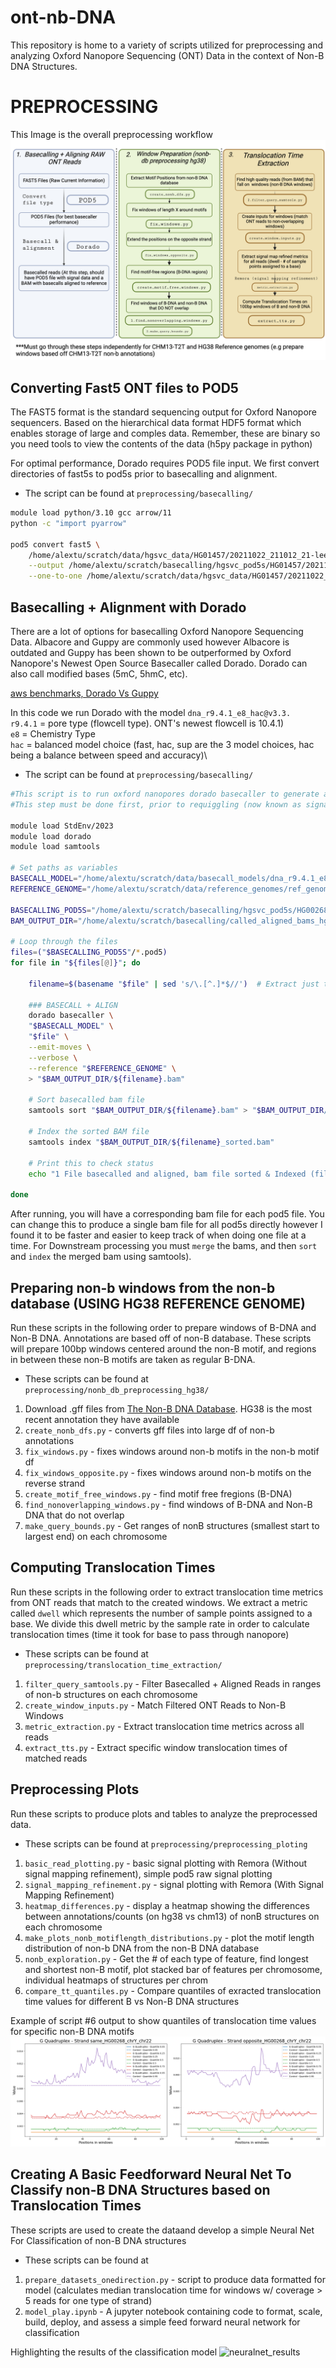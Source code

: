 # ont-nb-DNA
This repository is home to a variety of scripts utilized for preprocessing and analyzing Oxford Nanopore Sequencing (ONT) Data in the context of Non-B DNA Structures.

# PREPROCESSING
This Image is the overall preprocessing workflow
![workflow](/imgs/workflow.png)

## Converting Fast5 ONT files to POD5
The FAST5 format is the standard sequencing output for Oxford Nanopore sequencers. Based on the hierarchical data format HDF5 format which enables storage of large and comples data.
Remember, these are binary so you need tools to view the contents of the data (h5py package in python)

For optimal performance, Dorado requires POD5 file input. We first convert directories of fast5s to pod5s prior to basecalling and alignment.
  * The script can be found at ```preprocessing/basecalling/```
```bash
module load python/3.10 gcc arrow/11
python -c "import pyarrow"

pod5 convert fast5 \
    /home/alextu/scratch/data/hgsvc_data/HG01457/20211022_211012_21-lee-006_PCT0053_2-A5-D5/fast5_pass/*.fast5 \
    --output /home/alextu/scratch/basecalling/hgsvc_pod5s/HG01457/20211022_211012_21-lee-006_PCT0053_2-A5-D5 \
    --one-to-one /home/alextu/scratch/data/hgsvc_data/HG01457/20211022_211012_21-lee-006_PCT0053_2-A5-D5/fast5_pass # --one-to-one command matches fast5 file name to pod5
```

## Basecalling + Alignment with Dorado
There are a lot of options for basecalling Oxford Nanopore Sequencing Data. Albacore and Guppy are commonly used however Albacore is outdated and Guppy has
been shown to be outperformed by Oxford Nanopore's Newest Open Source Basecaller called Dorado. Dorado can also call modified bases (5mC, 5hmC, etc).

[aws benchmarks, Dorado Vs Guppy](https://aws.amazon.com/blogs/hpc/benchmarking-the-oxford-nanopore-technologies-basecallers-on-aws/#:~:text=Dorado%20delivers%20significantly%20higher%20performance,instance%20type%20tested%2C%20the%20p4d.)

In this code we run Dorado with the model `dna_r9.4.1_e8_hac@v3.3.`\
`r9.4.1` = pore type (flowcell type). ONT's newest flowcell is 10.4.1)\
`e8` = Chemistry Type\
`hac` = balanced model choice (fast, hac, sup are the 3 model choices, hac being a balance between speed and accuracy)\
 * The script can be found at ```preprocessing/basecalling/```
```bash
#This script is to run oxford nanopores dorado basecaller to generate aligned basecalls from pod5 data
#This step must be done first, prior to requiggling (now known as signal mapping refinement)

module load StdEnv/2023
module load dorado
module load samtools

# Set paths as variables
BASECALL_MODEL="/home/alextu/scratch/data/basecall_models/dna_r9.4.1_e8_hac@v3.3"
REFERENCE_GENOME="/home/alextu/scratch/data/reference_genomes/ref_genome_grch38_ensemble/Homo_sapiens.GRCh38.dna_sm.primary_assembly.fa"

BASECALLING_POD5S="/home/alextu/scratch/basecalling/hgsvc_pod5s/HG00268/20210903_210825_21-lee-006_PCT0053_2-A1-D1"
BAM_OUTPUT_DIR="/home/alextu/scratch/basecalling/called_aligned_bams_hg38_3/HG00268"

# Loop through the files
files=("$BASECALLING_POD5S"/*.pod5)
for file in "${files[@]}"; do

    filename=$(basename "$file" | sed 's/\.[^.]*$//')  # Extract just the file name without the path
    
    ### BASECALL + ALIGN
    dorado basecaller \
    "$BASECALL_MODEL" \
    "$file" \
    --emit-moves \
    --verbose \
    --reference "$REFERENCE_GENOME" \
    > "$BAM_OUTPUT_DIR/${filename}.bam"

    # Sort basecalled bam file
    samtools sort "$BAM_OUTPUT_DIR/${filename}.bam" > "$BAM_OUTPUT_DIR/${filename}_sorted.bam"

    # Index the sorted BAM file
    samtools index "$BAM_OUTPUT_DIR/${filename}_sorted.bam"

    # Print this to check status
    echo "1 File basecalled and aligned, bam file sorted & Indexed (file: $file)"

done
```
After running, you will have a corresponding bam file for each pod5 file.
You can change this to produce a single bam file for all pod5s directly however I found it
to be faster and easier to keep track of when doing one file at a time. For
Downstream processing you must `merge` the bams, and then `sort` and `index` the merged bam using samtools).

## Preparing non-b windows from the non-b database (USING HG38 REFERENCE GENOME)
Run these scripts in the following order to prepare windows of B-DNA and Non-B DNA. Annotations are based off of non-B database.
These scripts will prepare 100bp windows centered around the non-B motif, and regions in between these non-B motifs are taken as regular B-DNA.
* These scripts can be found at ```preprocessing/nonb_db_preprocessing_hg38/```
1. Download .gff files from [The Non-B DNA Database](https://nonb-abcc.ncifcrf.gov/apps/ftp/browse). HG38 is the most recent annotation they have available
2. `create_nonb_dfs.py` - converts gff files into large df of non-b annotations
3. `fix_windows.py` - fixes windows around non-b motifs in the non-b motif df
4. `fix_windows_opposite.py` - fixes windows around non-b motifs on the reverse strand
5. `create_motif_free_windows.py` - find motif free fregions (B-DNA)
6. `find_nonoverlapping_windows.py` - find windows of B-DNA and Non-B DNA that do not overlap
7. `make_query_bounds.py` - Get ranges of nonB structures (smallest start to largest end) on each chromosome

## Computing Translocation Times
Run these scripts in the following order to extract translocation time metrics from ONT reads that match to the created windows.
We extract a metric called `dwell` which represents the number of sample points assigned to a base. We divide this dwell metric
by the sample rate in order to calculate translocation times (time it took for base to pass through nanopore)
* These scripts can be found at ```preprocessing/translocation_time_extraction/```

1. `filter_query_samtools.py` - Filter Basecalled + Aligned Reads in ranges of non-b structures on each chromosome
2. `create_window_inputs.py` - Match Filtered ONT Reads to Non-B Windows
3. `metric_extraction.py` - Extract translocation time metrics across all reads
4. `extract_tts.py` - Extract specific window translocation times of matched reads

## Preprocessing Plots
Run these scripts to produce plots and tables to analyze the preprocessed data.
* These scripts can be found at ```preprocessing/preprocessing_ploting```

1. `basic_read_plotting.py` - basic signal plotting with Remora (Without signal mapping refinement), simple pod5 raw signal plotting
2. `signal_mapping_refinement.py` - signal plotting with Remora (With Signal Mapping Refinement)
3. `heatmap_differences.py` - display a heatmap showing the differences between annotations/counts (on hg38 vs chm13) of nonB structures on each chromosome 
4. `make_plots_nonb_motiflength_distributions.py` - plot the motif length distribution of non-b DNA from the non-B DNA database
5. `nonb_exploration.py` - Get the # of each type of feature, find longest and shortest non-B motif, plot stacked bar of features per chromosome, individual heatmaps of structures per chrom
6. `compare_tt_quantiles.py` - Compare quantiles of exracted translocation time values for different B vs Non-B DNA structures

Example of script #6 output to show quantiles of translocation time values for specific non-B DNA motifs
![quantile_plot](/imgs/G_Quadruplex_Motif_Control_HG00268_chrY_chr22.png)

## Creating A Basic Feedforward Neural Net To Classify non-B DNA Structures based on Translocation Times
These scripts are used to create the dataand develop a simple Neural Net For Classification of non-B DNA structures
* These scripts can be found at

1. `prepare_datasets_onedirection.py` - script to produce data formatted for model (calculates median translocation time for windows w/ coverage > 5 reads for one type of strand)
2. `model_play.ipynb` - A jupyter notebook containing code to format, scale, build, deploy, and assess a simple feed forward neural network for classification

Highlighting the results of the classification model
![neuralnet_results](/imgsresults_lr_1e-05_epochs_200_batch_32_noweight.png)

